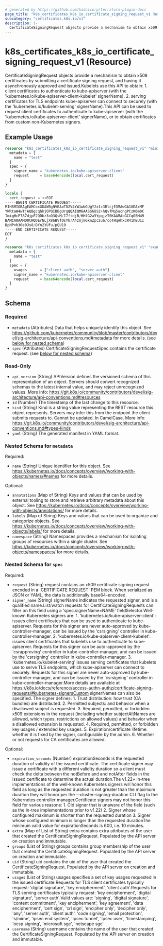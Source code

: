 ```yaml
---
# generated by https://github.com/hashicorp/terraform-plugin-docs
page_title: "k8s_certificates_k8s_io_certificate_signing_request_v1 Resource - terraform-provider-k8s"
subcategory: "certificates.k8s.io/v1"
description: |-
  CertificateSigningRequest objects provide a mechanism to obtain x509 certificates by submitting a certificate signing request, and having it asynchronously approved and issued.Kubelets use this API to obtain: 1. client certificates to authenticate to kube-apiserver (with the 'kubernetes.io/kube-apiserver-client-kubelet' signerName). 2. serving certificates for TLS endpoints kube-apiserver can connect to securely (with the 'kubernetes.io/kubelet-serving' signerName).This API can be used to request client certificates to authenticate to kube-apiserver (with the 'kubernetes.io/kube-apiserver-client' signerName), or to obtain certificates from custom non-Kubernetes signers.
---
```


# k8s_certificates_k8s_io_certificate_signing_request_v1 (Resource)

CertificateSigningRequest objects provide a mechanism to obtain x509 certificates by submitting a certificate signing request, and having it asynchronously approved and issued.Kubelets use this API to obtain: 1. client certificates to authenticate to kube-apiserver (with the 'kubernetes.io/kube-apiserver-client-kubelet' signerName). 2. serving certificates for TLS endpoints kube-apiserver can connect to securely (with the 'kubernetes.io/kubelet-serving' signerName).This API can be used to request client certificates to authenticate to kube-apiserver (with the 'kubernetes.io/kube-apiserver-client' signerName), or to obtain certificates from custom non-Kubernetes signers.

## Example Usage

```terraform
resource "k8s_certificates_k8s_io_certificate_signing_request_v1" "minimal" {
  metadata = {
    name = "test"
  }
  spec = {
    signer_name = "kubernetes.io/kube-apiserver-client"
    request     = base64encode(local.cert_request)
  }
}

locals {
  cert_request = <<EOT
-----BEGIN CERTIFICATE REQUEST-----
MIHSMIGBAgEAMCoxGDAWBgNVBAoTD2V4YW1wbGUgY2x1c3RlcjEOMAwGA1UEAxMF
YWRtaW4wTjAQBgcqhkjOPQIBBgUrgQQAIQM6AASSG8S2+hQvfMq5ucngPCzK0m0C
ImigHcF787djpF2QDbz3oQ3QsM/I7ftdjB/HHlG2a5YpqjzT0KAAMAoGCCqGSM49
BAMCA0AAMD0CHQDErNLjX86BVfOsYh/A4zmjmGknZpc2u6/coTHqAhxcR41hEU1I
DpNPvh30e0Js8/DYn2YUfu/pQU19
-----END CERTIFICATE REQUEST-----
EOT
}

resource "k8s_certificates_k8s_io_certificate_signing_request_v1" "example" {
  metadata = {
    name = "test"
  }
  spec = {
    usages      = ["client auth", "server auth"]
    signer_name = "kubernetes.io/kube-apiserver-client"
    request     = base64encode(local.cert_request)
  }
}
```

<!-- schema generated by tfplugindocs -->
## Schema

### Required

- `metadata` (Attributes) Data that helps uniquely identify this object. See https://github.com/kubernetes/community/blob/master/contributors/devel/sig-architecture/api-conventions.md#metadata for more details. (see [below for nested schema](#nestedatt--metadata))
- `spec` (Attributes) CertificateSigningRequestSpec contains the certificate request. (see [below for nested schema](#nestedatt--spec))

### Read-Only

- `api_version` (String) APIVersion defines the versioned schema of this representation of an object. Servers should convert recognized schemas to the latest internal value, and may reject unrecognized values. More info: https://git.k8s.io/community/contributors/devel/sig-architecture/api-conventions.md#resources
- `id` (Number) The timestamp of the last change to this resource.
- `kind` (String) Kind is a string value representing the REST resource this object represents. Servers may infer this from the endpoint the client submits requests to. Cannot be updated. In CamelCase. More info: https://git.k8s.io/community/contributors/devel/sig-architecture/api-conventions.md#types-kinds
- `yaml` (String) The generated manifest in YAML format.

<a id="nestedatt--metadata"></a>
### Nested Schema for `metadata`

Required:

- `name` (String) Unique identifier for this object. See https://kubernetes.io/docs/concepts/overview/working-with-objects/names/#names for more details.

Optional:

- `annotations` (Map of String) Keys and values that can be used by external tooling to store and retrieve arbitrary metadata about this object. See https://kubernetes.io/docs/concepts/overview/working-with-objects/annotations/ for more details.
- `labels` (Map of String) Keys and values that can be used to organize and categorize objects. See https://kubernetes.io/docs/concepts/overview/working-with-objects/labels/ for more details.
- `namespace` (String) Namespaces provides a mechanism for isolating groups of resources within a single cluster. See https://kubernetes.io/docs/concepts/overview/working-with-objects/namespaces/ for more details.


<a id="nestedatt--spec"></a>
### Nested Schema for `spec`

Required:

- `request` (String) request contains an x509 certificate signing request encoded in a 'CERTIFICATE REQUEST' PEM block. When serialized as JSON or YAML, the data is additionally base64-encoded.
- `signer_name` (String) signerName indicates the requested signer, and is a qualified name.List/watch requests for CertificateSigningRequests can filter on this field using a 'spec.signerName=NAME' fieldSelector.Well-known Kubernetes signers are: 1. 'kubernetes.io/kube-apiserver-client': issues client certificates that can be used to authenticate to kube-apiserver.  Requests for this signer are never auto-approved by kube-controller-manager, can be issued by the 'csrsigning' controller in kube-controller-manager. 2. 'kubernetes.io/kube-apiserver-client-kubelet': issues client certificates that kubelets use to authenticate to kube-apiserver.  Requests for this signer can be auto-approved by the 'csrapproving' controller in kube-controller-manager, and can be issued by the 'csrsigning' controller in kube-controller-manager. 3. 'kubernetes.io/kubelet-serving' issues serving certificates that kubelets use to serve TLS endpoints, which kube-apiserver can connect to securely.  Requests for this signer are never auto-approved by kube-controller-manager, and can be issued by the 'csrsigning' controller in kube-controller-manager.More details are available at https://k8s.io/docs/reference/access-authn-authz/certificate-signing-requests/#kubernetes-signersCustom signerNames can also be specified. The signer defines: 1. Trust distribution: how trust (CA bundles) are distributed. 2. Permitted subjects: and behavior when a disallowed subject is requested. 3. Required, permitted, or forbidden x509 extensions in the request (including whether subjectAltNames are allowed, which types, restrictions on allowed values) and behavior when a disallowed extension is requested. 4. Required, permitted, or forbidden key usages / extended key usages. 5. Expiration/certificate lifetime: whether it is fixed by the signer, configurable by the admin. 6. Whether or not requests for CA certificates are allowed.

Optional:

- `expiration_seconds` (Number) expirationSeconds is the requested duration of validity of the issued certificate. The certificate signer may issue a certificate with a different validity duration so a client must check the delta between the notBefore and and notAfter fields in the issued certificate to determine the actual duration.The v1.22+ in-tree implementations of the well-known Kubernetes signers will honor this field as long as the requested duration is not greater than the maximum duration they will honor per the --cluster-signing-duration CLI flag to the Kubernetes controller manager.Certificate signers may not honor this field for various reasons:  1. Old signer that is unaware of the field (such as the in-tree     implementations prior to v1.22)  2. Signer whose configured maximum is shorter than the requested duration  3. Signer whose configured minimum is longer than the requested durationThe minimum valid value for expirationSeconds is 600, i.e. 10 minutes.
- `extra` (Map of List of String) extra contains extra attributes of the user that created the CertificateSigningRequest. Populated by the API server on creation and immutable.
- `groups` (List of String) groups contains group membership of the user that created the CertificateSigningRequest. Populated by the API server on creation and immutable.
- `uid` (String) uid contains the uid of the user that created the CertificateSigningRequest. Populated by the API server on creation and immutable.
- `usages` (List of String) usages specifies a set of key usages requested in the issued certificate.Requests for TLS client certificates typically request: 'digital signature', 'key encipherment', 'client auth'.Requests for TLS serving certificates typically request: 'key encipherment', 'digital signature', 'server auth'.Valid values are: 'signing', 'digital signature', 'content commitment', 'key encipherment', 'key agreement', 'data encipherment', 'cert sign', 'crl sign', 'encipher only', 'decipher only', 'any', 'server auth', 'client auth', 'code signing', 'email protection', 's/mime', 'ipsec end system', 'ipsec tunnel', 'ipsec user', 'timestamping', 'ocsp signing', 'microsoft sgc', 'netscape sgc'
- `username` (String) username contains the name of the user that created the CertificateSigningRequest. Populated by the API server on creation and immutable.


